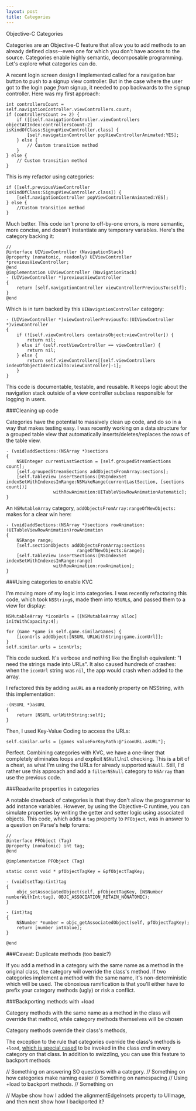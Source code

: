 ```yaml
---
layout: post
title: Categories
---
```

Objective-C Categories

Categories are an Objective-C feature that allow you to add methods to an already defined class--even one for which you don't have access to the source. Categories enable highly semantic, decomposable programming. Let's explore what categories can do.

A recent login screen design I implemented called for a navigation bar button to push to a signup view controller. But in the case where the user got to the login page *from* signup, it needed to pop backwards to the signup controller. Here was my first approach:

    
    int controllersCount = self.navigationController.viewControllers.count;
    if (controllersCount >= 2) {
	    if ([[self.navigationController.viewControllers objectAtIndex:controllersCount-2] isKindOfClass:SignupViewController.class] {
	        [self.navigationController popViewControllerAnimated:YES];
        } else {
            // Custom transition method
        }
    } else {
        // Custom transition method
    }
    


This is my refactor using categories:
    
    
    if ([self.previousViewController isKindOfClass:SignupViewController.class]) {
        [self.navigationController popViewControllerAnimated:YES];
    } else {
        //Custom transition method
    }
    

Much better. This code isn't prone to off-by-one errors, is more semantic, more concise, and doesn't instantiate any temporary variables. Here's the category backing it:
    
    
    //
    @interface UIViewController (NavigationStack)
    @property (nonatomic, readonly) UIViewController *previousViewController;
    @end
    @implementation UIViewController (NavigationStack)
    - (UIViewController *)previousViewController
    {
        return [self.navigationController viewControllerPreviousTo:self];
    }
    @end
    
    
Which is in turn backed by this `UINavigationController` category:
    
    
    - (UIViewController *)viewControllerPreviousTo:(UIViewController *)viewController
    {
        if (![self.viewControllers containsObject:viewController]) {
            return nil;
        } else if (self.rootViewController == viewController) {
            return nil;
        } else {
            return self.viewControllers[[self.viewControllers indexOfObjectIdenticalTo:viewController]-1];
        }
    }
    

This code is documentable, testable, and reusable. It keeps logic about the navigation stack outside of a view controller subclass responsible for logging in users. 

###Cleaning up code

Categories have the potential to massively clean up code, and do so in a way that makes testing easy. I was recently working on a data structure for a grouped table view that automatically inserts/deletes/replaces the rows of the table view. 

    - (void)addSections:(NSArray *)sections
    {
        NSUInteger currentLastSection = [self.groupedStreamSections count];
        [self.groupedStreamSections addObjectsFromArray:sections];
        [self.tableView insertSections:[NSIndexSet indexSetWithIndexesInRange:NSMakeRange(currentLastSection, [sections count])]
                      withRowAnimation:UITableViewRowAnimationAutomatic];
    }

An `NSMutableArray` category, `addObjectsFromArray:rangeOfNewObjects:` makes for a clear win here:

    - (void)addSections:(NSArray *)sections rowAnimation:(UITableViewRowAnimation)rowAnimation
    {
        NSRange range;
        [self.sectionObjects addObjectsFromArray:sections
                               rangeOfNewObjects:&range];
        [self.tableView insertSections:[NSIndexSet indexSetWithIndexesInRange:range]
                      withRowAnimation:rowAnimation];
    }



###Using categories to enable KVC

I'm moving more of my logic into categories. I was recently refactoring this code, which took `NSString`s, made them into `NSURL`s, and passed them to a view for display:

    
    NSMutableArray *iconUrls = [[NSMutableArray alloc] initWithCapacity:4];
    
    for (Game *game in self.game.similarGames) {
        [iconUrls addObject:[NSURL URLWithString:game.iconUrl]];
    }
    self.similar.urls = iconUrls;
    

This code sucked. It's verbose and nothing like the English equivalent: "I need the strings made into URLs". It also caused hundreds of crashes: when the `iconUrl` string was `nil`, the app would crash when added to the array.

I refactored this by adding `asURL` as a readonly property on NSString, with this implementation:

    
    -(NSURL *)asURL
    {
        return [NSURL urlWithString:self];
    }
    

 Then, I used Key-Value Coding to access the URLs:

    
    self.similar.urls = [games valueForKeyPath:@"iconURL.asURL"];
    
Perfect. Combining categories with KVC, we have a one-liner that completely eliminates loops and explicit `NSNull`/`nil` checking. This is a bit of a cheat, as what I'm using the URLs for already supported `NSNull`. Still, I'd rather use this approach and add a `filterNSNull` category to `NSArray` than use the previous code.

###Readwrite properties in categories

A notable drawback of categories is that they don't allow the programmer to add instance variables. However, by using the Objective-C runtime, you can simulate properties by writing the getter and setter logic using associated objects. This code, which adds a `tag` property to `PFObject`, was in answer to a question on Parse's help forums:
    
    
    //
    @interface PFObject (Tag)
    @property (nonatomic) int tag;
    @end

    @implementation PFObject (Tag)

    static const void * pfObjectTagKey = &pfObjectTagKey;

    - (void)setTag:(int)tag
    {
        objc_setAssociatedObject(self, pfObjectTagKey, [NSNumber numberWithInt:tag], OBJC_ASSOCIATION_RETAIN_NONATOMIC);
    }

    - (int)tag
    {
        NSNumber *number = objc_getAssociatedObject(self, pfObjectTagKey);
        return [number intValue];
    }

    @end
    
    

    
###Caveat: Duplicate methods (too basic?)

If you add a method in a category with the same name as a method in the original class, the category will override the class's method. If two categories implement a method with the same name, it's non-deterministic which will be used. The obnoxious ramification is that you'll either have to prefix your category methods (ugly) or risk a conflict.

###Backporting methods with +load

Category methods with the same name as a method in the class will override that method, while category methods themselves will be chosen 

Category methods override their class's methods,

The exception to the rule that categories override the class's methods is `+load`, [which is special cased](http://www.mikeash.com/pyblog/friday-qa-2009-05-22-objective-c-class-loading-and-initialization.html) to be invoked in the class *and* in every category on that class. In addition to swizzling, you can use this feature to backport methods


// Something on answering SO questions with a category.
// Something on how categories make naming easier
// Something on namespacing
// Using +load to backport methods.
// Something on 

// Maybe show how I added the alignmentEdgeInsets property to UIImage, and then next show how I backported it?